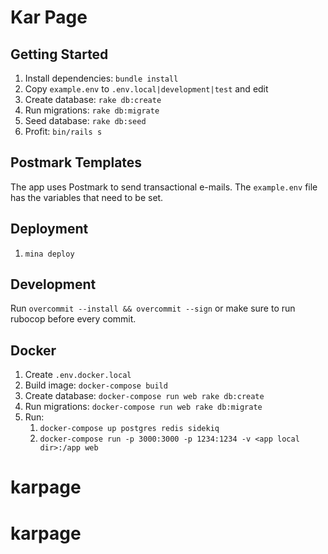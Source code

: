# Kar Page

## Getting Started

1. Install dependencies: `bundle install`
2. Copy `example.env` to `.env.local|development|test` and edit
3. Create database: `rake db:create`
4. Run migrations: `rake db:migrate`
5. Seed database: `rake db:seed`
6. Profit: `bin/rails s`

## Postmark Templates

The app uses Postmark to send transactional e-mails. 
The `example.env` file has the variables that need to be set.

## Deployment

1. `mina deploy`

## Development

Run `overcommit --install && overcommit --sign` or make sure to run rubocop before every commit.

## Docker

1. Create `.env.docker.local`
2. Build image: `docker-compose build`
3. Create database: `docker-compose run web rake db:create`
4. Run migrations: `docker-compose run web rake db:migrate`
5. Run:
    1. `docker-compose up postgres redis sidekiq`
    2. `docker-compose run -p 3000:3000 -p 1234:1234 -v <app local dir>:/app web`
# karpage
# karpage
